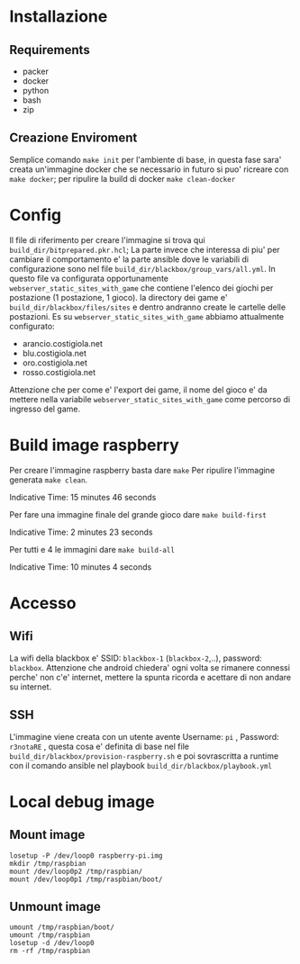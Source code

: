 # Installazione

## Requirements

 - packer
 - docker 
 - python
 - bash 
 - zip 

## Creazione Enviroment
Semplice comando `make init` per l'ambiente di base, in questa fase sara' creata un'immagine docker che se necessario in futuro si puo' ricreare con `make docker`; per ripulire la build di docker `make clean-docker`

# Config
Il file di riferimento per creare l'immagine si trova qui `build_dir/bitprepared.pkr.hcl`; La parte invece che interessa di piu' per cambiare il comportamento e' la parte ansible dove le variabili di configurazione sono nel file `build_dir/blackbox/group_vars/all.yml`. In questo file va configurata opportunamente `webserver_static_sites_with_game` che contiene l'elenco dei giochi per postazione (1 postazione, 1 gioco).
la directory dei game e' `build_dir/blackbox/files/sites` e dentro andranno create le cartelle delle postazioni.
Es su `webserver_static_sites_with_game` abbiamo attualmente configurato:
 - arancio.costigiola.net
 - blu.costigiola.net
 - oro.costigiola.net
 - rosso.costigiola.net

Attenzione che per come e' l'export dei game, il nome del gioco e' da mettere nella variabile `webserver_static_sites_with_game` come percorso di ingresso del game.

# Build image raspberry
Per creare l'immagine raspberry basta dare `make`
Per ripulire l'immagine generata `make clean`.

Indicative Time: 15 minutes 46 seconds

Per fare una immagine finale del grande gioco dare `make build-first`

Indicative Time: 2 minutes 23 seconds

Per tutti e 4 le immagini  dare `make build-all`

Indicative Time:	10 minutes 4 seconds 

# Accesso
## Wifi
La wifi della blackbox e' SSID: `blackbox-1` (`blackbox-2`,..), password: `blackbox`. Attenzione che android chiedera' ogni volta se rimanere connessi perche' non c'e' internet, mettere la spunta ricorda e acettare di non andare su internet.

## SSH
L'immagine viene creata con un utente avente Username: `pi` , Password: `r3notaRE` , questa cosa 
e' definita di base nel file `build_dir/blackbox/provision-raspberry.sh` e poi sovrascritta a runtime 
con il comando ansible nel playbook `build_dir/blackbox/playbook.yml`

# Local debug image

## Mount image
```
losetup -P /dev/loop0 raspberry-pi.img
mkdir /tmp/raspbian
mount /dev/loop0p2 /tmp/raspbian/
mount /dev/loop0p1 /tmp/raspbian/boot/
```

## Unmount image
```
umount /tmp/raspbian/boot/
umount /tmp/raspbian
losetup -d /dev/loop0
rm -rf /tmp/raspbian
```

